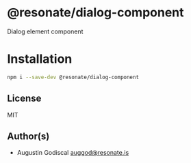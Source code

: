 # @resonate/dialog-component

Dialog element component

# Installation

```sh
npm i --save-dev @resonate/dialog-component
```

## License

MIT

## Author(s)

- Augustin Godiscal <auggod@resonate.is>
